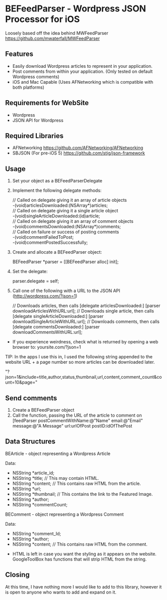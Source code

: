 # BEFeedParser - Wordpress JSON Processor for iOS

Loosely based off the idea behind MWFeedParser
https://github.com/mwaterfall/MWFeedParser

## Features

* Easily download Wordpress articles to represent in your application.
* Post comments from within your application. (Only tested on default Wordpress comments)
* iOS and Mac Capable (Uses AFNetworking which is compatible with both platforms)

## Requirements for WebSite

* Wordpress
* JSON API for Wordpress


## Required Libraries

* AFNetworking
	https://github.com/AFNetworking/AFNetworking
* SBJSON (For pre-iOS 5)
	https://github.com/stig/json-framework


## Usage

1. Set your object as a BEFeedParserDelegate  

2. Implement the following delegate methods:  

    // Called on delegate giving it an array of article objects  
    -(void)articlesDownloaded:(NSArray*)articles;  
    // Called on delegate giving it a single article object  
    -(void)singleArticleDownloaded:(id)article;  
    // Called on delegate giving it an array of comment objects  
    -(void)commentsDownloaded:(NSArray*)comments;  
    // Called on failure or success of posting comments  
    -(void)commentFailedToPost;  
    -(void)commentPostedSuccessfully;  

3. Create and allocate a BEFeedParser object:  

    BEFeedParser *parser = [[BEFeedParser alloc] init];  

4. Set the delegate:   

    parser.delegate = self;

5. Call one of the following with a URL to the JSON API (http://wordpress.com/?json=1)  

    // Downloads articles, then calls [delegate articlesDownloaded:]
    [parser downloadArticlesWithURL:url];
    // Downloads single article, then calls [delegate singleArticleDownloaded:]
    [parser downloadSingleArticleWithURL:url];
    // Downloads comments, then calls [delegate commentsDownloaded:]
    [parser downloadCommentsWithURL:url];
	
* If you experience weirdness, check what is returned by opening a web browser to: yoursite.com/?json=1

TIP: In the apps I use this in, I used the following string appended to the website URL + a page number so more articles can be downloaded later.  

"?json=1&include=title,author,status,thumbnail,url,content,comment_count&count=10&page="

## Send comments

1. Create a BEFeedParser object
2. Call the function, passing the URL of the article to comment on  
    [feedParser postCommentWithName:@"Name" email:@"Email" message:@"A Message" url:urlOfPost postID:idOfThePost


## Data Structures

BEArticle - object representing a Wordpress Article  

Data:  
- NSString *article_id;  
- NSString *title;	// This may contain HTML.  
- NSString *content;	// This contains raw HTML from the article.  
- NSString *url;
- NSString *thumbnail;	// This contains the link to the Featured Image.  
- NSString *author;  
- NSString *commentCount;  



BEComment - object representing a Wordpress Comment  

Data:  
- NSString *comment_Id;  
- NSString *author;  
- NSString *content;	// This contains raw HTML from the comment.  

* HTML is left in case you want the styling as it appears on the website. GoogleToolBox has functions that will strip HTML from the string.

## Closing

At this time, I have nothing more I would like to add to this library, however it is open to anyone who wants to add and expand on it.
